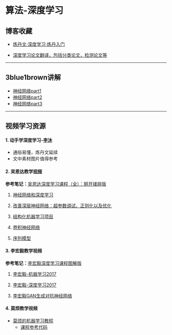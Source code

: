 # 算法-深度学习

## 博客收藏

- [炼丹文·深度学习·炼丹入门](https://zhuanlan.zhihu.com/p/23781756)

- [深度学习论文翻译，包括分类论文，检测论文等](https://github.com/SnailTyan/deep-learning-papers-translation)



---
## 3blue1brown讲解
- [神经网络part1](https://zhuanlan.zhihu.com/p/31610304)
- [神经网络part2](https://zhuanlan.zhihu.com/p/31624155)
- [神经网络part3](https://zhuanlan.zhihu.com/p/31632970)


---
## 视频学习资源
#### 1. 动手学深度学习-[李沐](http://zh.gluon.ai/index.html#)
- 通俗易懂，炼丹文延续
- 文中素材图片值得参考

#### 2. 吴恩达教学[视频](http://mooc.study.163.com/smartSpec/detail/1001319001.htm)
**参考笔记：**[吴恩达深度学习课程（全）：掰开揉碎版](https://zhuanlan.zhihu.com/p/31645196)

1. [神经网络和深度学习](http://mooc.study.163.com/learn/2001281002?tid=2001392029#/learn/content)

2. [改善深层神经网络：超参数调试、正则化以及优化](http://mooc.study.163.com/learn/2001281003?tid=2001391036#/learn/content)
    
3. [结构化机器学习项目](http://mooc.study.163.com/learn/2001280004?tid=2001391037#/learn/announce)
    
4. [卷积神经网络](http://mooc.study.163.com/learn/2001281004?tid=2001392030#/learn/announce)

5. [序列模型](http://mooc.study.163.com/learn/2001280005?tid=2001391038#/learn/content)


#### 3. 李宏毅教学视频
**参考笔记：**[李宏毅深度学习课程图解版](https://www.bilibili.com/video/av20381986/)

1. [李宏毅-机器学习2017](https://www.bilibili.com/video/av10590361/?p=1)   

2. [李宏毅-深度学习2017](https://www.bilibili.com/video/av9770302/)

3. [李宏毅GAN生成对抗神经网络](https://www.bilibili.com/video/av21498051?from=search&seid=7739739713013216742)

#### 4. 莫烦教学视频
- [莫烦的机器学习教程](https://space.bilibili.com/243821484#/)
    - [课程参考代码](https://github.com/gongdichen/tensorflow-)
